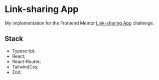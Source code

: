 <!-- markdownlint-disable MD013 -->

# Link-sharing App

My implementation for the Frontend Mentor [Link-sharing App](https://www.frontendmentor.io/challenges/linksharing-app-Fbt7yweGsT) challenge.

## Stack

- Typescript;
- React;
- React-Router;
- TailwindCss;
- Zod;
